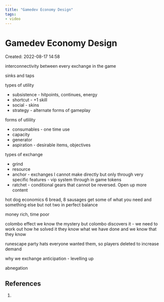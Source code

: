 ```yaml
---
title: "Gamedev Economy Design"
tags:
- video
---
```


# Gamedev Economy Design
Created: 2022-08-17 14:58  

interconnectivity between every exchange in the game

sinks and taps

types of utility
- subsistence - hitpoints, continues, energy
- shortcut - +1 skill
- social - skins
- strategy - alternate forms of gameplay

forms of utlility
- consumables - one time use
- capacity
- generator
- aspiration - desirable items, objectives

types of exchange
- grind
- resource
- anchor - exchanges I cannot make directly but only through very specific features - vip system through in game tokens
- ratchet - conditional gears that cannot be reversed. Open up more content

hot dog economics
6 bread, 8 sausages
get some of what you need and something else but not two in perfect balance

money rich, time poor 

colombo effect
we know the mystery but colombo discovers it - we need to work out how he solved it
they know what we have done and we know that they know

runescape party hats
everyone wanted them, so players deleted to increase demand

why we exchange
anticipation - levelling up

abnegation 

## References
1. 